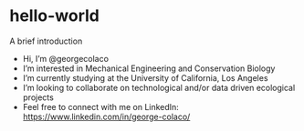 # hello-world
A brief introduction


- Hi, I’m @georgecolaco
- I’m interested in Mechanical Engineering and Conservation Biology
- I’m currently studying at the University of California, Los Angeles
- I’m looking to collaborate on technological and/or data driven ecological projects
- Feel free to connect with me on LinkedIn: https://www.linkedin.com/in/george-colaco/
